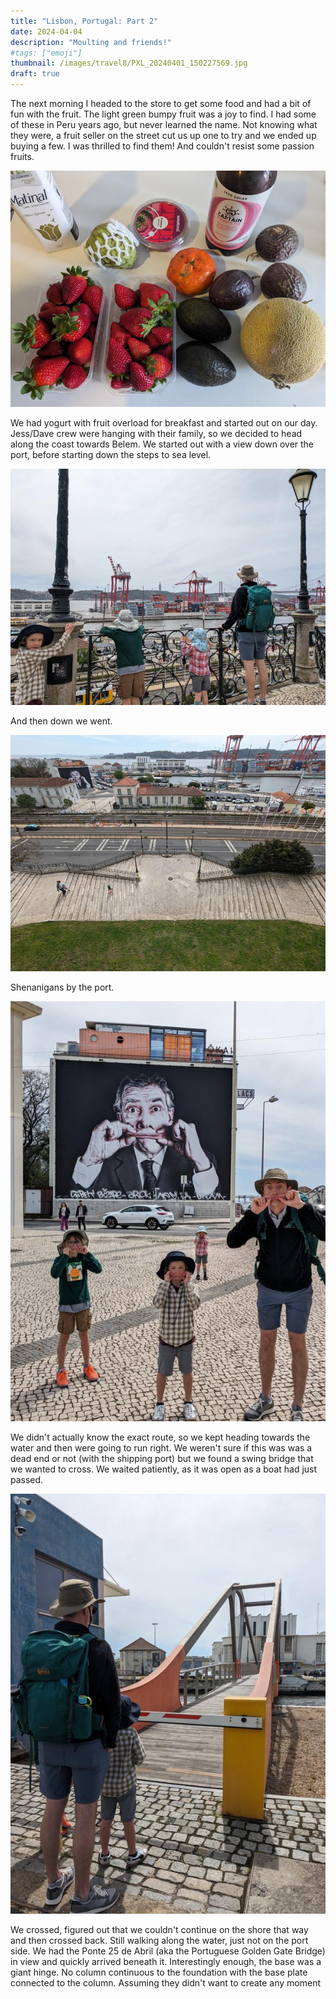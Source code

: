```yaml
---
title: "Lisbon, Portugal: Part 2"
date: 2024-04-04
description: "Moulting and friends!"
#tags: ["emoji"]
thumbnail: /images/travel8/PXL_20240401_150227569.jpg
draft: true
---
```


The next morning I headed to the store to get some food and had a bit of fun with the fruit. The light green bumpy fruit was a joy to find. I had some of these in Peru years ago, but never learned the name. Not knowing what they were, a fruit seller on the street cut us up one to try and we ended up buying a few. I was thrilled to find them! And couldn't resist some passion fruits.

![Alt text](/images/travel8/PXL_20240404_080225969.jpg)

We had yogurt with fruit overload for breakfast and started out on our day. Jess/Dave crew were hanging with their family, so we decided to head along the coast towards Belem. We started out with a view down over the port, before starting down the steps to sea level.

![Alt text](/images/travel8/PXL_20240404_120945786.MP.jpg)

And then down we went.

![Alt text](/images/travel8/PXL_20240404_121037389.jpg)

Shenanigans by the port.

![Alt text](/images/travel8/PXL_20240404_121329491.MP.jpg)

We didn't actually know the exact route, so we kept heading towards the water and then were going to run right. We weren't sure if this was was a dead end or not (with the shipping port) but we found a swing bridge that we wanted to cross. We waited patiently, as it was open as a boat had just passed.

![Alt text](/images/travel8/PXL_20240404_121726223.jpg)

We crossed, figured out that we couldn't continue on the shore that way and then crossed back. Still walking along the water, just not on the port side. We had the Ponte 25 de Abril (aka the Portuguese Golden Gate Bridge) in view and quickly arrived beneath it. Interestingly enough, the base was a giant hinge. No column continuous to the foundation with the base plate connected to the column. Assuming they didn't want to create any moment 